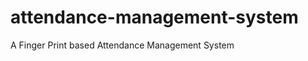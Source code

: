 attendance-management-system
============================
A Finger Print based Attendance Management System



